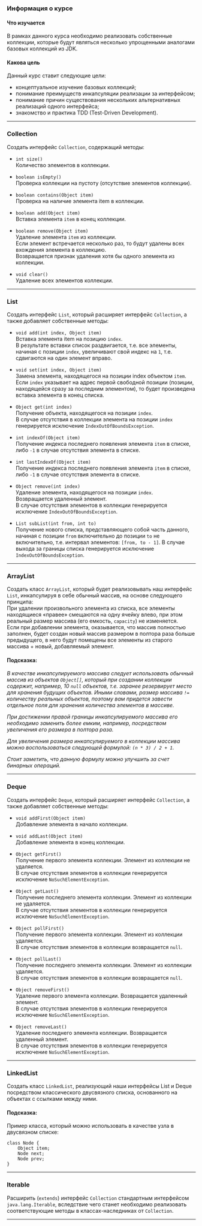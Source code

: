 ### Информация о курсе

#### Что изучается

В рамках данного курса необходимо реализовать собственные коллекции, которые будут являться несколько упрощенными
аналогами базовых коллекций из JDK.

#### Какова цель

Данный курс ставит следующие цели:
* концептуальное изучение базовых коллекций;
* понимание преимуществ инкапсуляции реализации за интерфейсом;
* понимание причин существования нескольких альтернативных реализаций одного интерфейса;
* знакомство и практика TDD (Test-Driven Development).

---

### Collection

Создать интерфейс `Collection`, содержащий методы:

* `int size()`  
  Количество элементов в коллекции.

* `boolean isEmpty()`  
  Проверка коллекции на пустоту (отсутствие элементов коллекции).

* `boolean contains(Object item)`  
  Проверка на наличие элемента item в коллекции.

* `boolean add(Object item)`  
  Вставка элемента `item` в конец коллекции.

* `boolean remove(Object item)`  
  Удаление элемента `item` из коллекции.  
  Если элемент встречается несколько раз, то будут удалены всех вхождения элемента в коллекцию.  
  Возвращается признак удаления хотя бы одного элемента из коллекции.

* `void clear()`  
  Удаление всех элементов коллекции.

---

### List

Создать интерфейс `List`, который расширяет интерфейс `Collection`, а также добавляет собственные методы:

* `void add(int index, Object item)`  
  Вставка элемента item на позицию `index`.  
  В результате вставки список раздвигается, т.е. все элементы, начиная с позиции `index`,
  увеличивают свой индекс на `1`, т.е. сдвигаются на один элемент вправо.

* `void set(int index, Object item)`  
  Замена элемента, находящегося на позиции index объектом `item`.  
  Если `index` указывает на адрес первой свободной позиции (позиции, находящейся сразу за последним элементом),
  то будет произведена вставка элемента в конец списка.

* `Object get(int index)`  
  Получение объекта, находящегося на позиции `index`.  
  В случае отсутствия в коллекции элемента на позиции `index` генерируется исключение `IndexOutOfBoundsException`.

* `int indexOf(Object item)`  
  Получение индекса последнего появления элемента `item` в списке, либо `-1` в случае отсутствия элемента в списке.

* `int lastIndexOf(Object item)`  
  Получение индекса последнего появления элемента `item` в списке, либо `-1` в случае отсутствия элемента в списке.

* `Object remove(int index)`  
  Удаление элемента, находящегося на позиции `index`.  
  Возвращается удаленный элемент.  
  В случае отсутствия элементов в коллекции генерируется исключение `IndexOutOfBoundsException`.

* `List subList(int from, int to)`  
  Получение нового списка, представляющего собой часть данного, начиная с позиции `from` включительно
  до позиции `to` не включительно, т.е. интервал элементов: `[from, to - 1]`.
  В случае выхода за границы списка генерируется исключение `IndexOutOfBoundsException`.

---

### ArrayList

Создать класс `ArrayList`, который будет реализовывать наш интерфейс `List`, инкапсулируя в себе обычный массив, на основе следующего принципа:  
При удалении произвольного элемента из списка, все элементы находящиеся «правее» смещаются на одну ячейку влево, при этом реальный размер массива (его емкость, `capacity`) не изменяется.  
Если при добавлении элемента, оказывается, что массив полностью заполнен, будет создан новый массив размером в полтора раза больше предыдущего, в него будут помещены все элементы из старого массива + новый, добавляемый элемент.

#### Подсказка:

*В качестве инкапсулируемого массива следует использовать обычный массив из объектов `Object[]`, который при создании коллекции содержит, например, 10 `null` объектов, т.е. заранее резервирует место для хранения будущих объектов.
Иными словами, размер массива `!=` количеству реальных объектов, поэтому вам придется завести отдельное поля для хранения количества элементов в массиве.*

*При достижении правой границы инкапсулируемого массива его необходимо заменить более емким, например, посредством увеличения его размера в полтора раза.*

*Для увеличения размера инкапсулируемого в коллекции массива можно воспользоваться следующей формулой: `(n * 3) / 2 + 1`.*

*Стоит заметить, что данную формулу можно улучшить за счет бинарных операций.*

---

### Deque

Создать интерфейс `Deque`, который расширяет интерфейс `Collection`, а также добавляет собственные методы:

* `void addFirst(Object item)`  
  Добавление элемента в начало коллекции.

* `void addLast(Object item)`  
  Добавление элемента в конец коллекции.

* `Object getFirst()`  
  Получение первого элемента коллекции. Элемент из коллекции не удаляется.  
  В случае отсутствия элементов в коллекции генерируется исключение `NoSuchElementException`.

* `Object getLast()`  
  Получение последнего элемента коллекции. Элемент из коллекции не удаляется.  
  В случае отсутствия элементов в коллекции генерируется исключение `NoSuchElementException`.

* `Object pollFirst()`  
  Получение первого элемента коллекции. Элемент из коллекции удаляется.  
  В случае отсутствия элементов в коллекции возвращается `null`.

* `Object pollLast()`  
  Получение последнего элемента коллекции. Элемент из коллекции удаляется.  
  В случае отсутствия элементов в коллекции возвращается `null`.

* `Object removeFirst()`  
  Удаление первого элемента коллекции. Возвращается удаленный элемент.  
  В случае отсутствия элементов в коллекции генерируется исключение `NoSuchElementException`.

* `Object removeLast()`  
  Удаление последнего элемента коллекции. Возвращается удаленный элемент.  
  В случае отсутствия элементов в коллекции генерируется исключение `NoSuchElementException`.

---

### LinkedList

Создать класс `LinkedList`, реализующий наши интерфейсы List и Deque посредством классического двусвязного списка, основанного на объектах с ссылками между ними.

#### Подсказка:

Пример класса, который можно использовать в качестве узла в двусвязном списке:

```
class Node {
    Object item;
    Node next;
    Node prev;
}
```

---

### Iterable

Расширить (`extends`) интерфейс `Collection` стандартным интерфейсом `java.lang.Iterable`, вследствие чего станет необходимо реализовать соответствующие методы в классах-наследниках от `Collection`.

---

